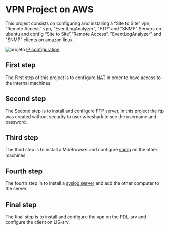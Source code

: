 # VPN Project on AWS

This project consists on configuring and installing a “Site to Site” vpn, “Remote Access” vpn, "EventLogAnalyzer", "FTP" and "SNMP" Servers on ubuntu and config “Site to Site”,“Remote Access”, "EventLogAnalyzer" and "SNMP" clients on amazon linux. 


![projeto](https://user-images.githubusercontent.com/114146685/229098640-73d59b25-d4aa-490c-8496-a0c42026f42b.png)
[IP configuration](vpc-pc-ips.md)

## First step
The First step of this project is to configure [NAT](nat.md) in order to have access to the internal machines.

## Second step
The Second step is to install and configure [FTP server](ftp.md), in this project the ftp was created without security to user wireshark to see the username and password.

## Third step 
The third step is to install a MibBrowser and configure [snmp](snmp.md) on the other machines 

## Fourth step 
The fourth step in to install a [syslog server](syslog.md) and add the other computer to the server.

## Final step
The final step is to install and configure the [vpn](vpn.md) on the PDL-srv and configure the client on LIS-srv.